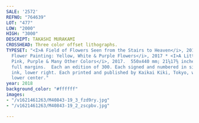 ```yaml
---
SALE: '2572'
REFNO: "764639"
LOT: "477"
LOW: "2000"
HIGH: "3000"
DESCRIPT: TAKASHI MURAKAMI
CROSSHEAD: Three color offset lithographs.
TYPESET: "<I>A Field of Flowers Seen from the Stairs to Heaven</i>, 2018 * <I>A Little
  Flower Painting: Yellow, White & Purple Flowers</i>, 2017 * <I>A Little Flower Painting:
  Pink, Purple & Many Other Colors</i>, 2017.  550x440 mm; 21⅝17⅜ inches (sheet),
  full margins.  Each an edition of 300. Each signed and numbered in silver metallic
  ink, lower right. Each printed and published by Kaikai Kiki, Tokyo, with the copyright,
  lower center."
year: 2018
background_color: "#ffffff"
images:
- "/v1621461263/M40843-19_3_fzd9ry.jpg"
- "/v1621461263/M40843-19_2_zscpbv.jpg"

---
```

